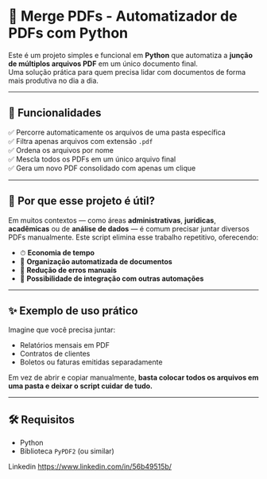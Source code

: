 # 📎 Merge PDFs - Automatizador de PDFs com Python

Este é um projeto simples e funcional em **Python** que automatiza a **junção de múltiplos arquivos PDF** em um único documento final.  
Uma solução prática para quem precisa lidar com documentos de forma mais produtiva no dia a dia.

---

## 🚀 Funcionalidades

✅ Percorre automaticamente os arquivos de uma pasta específica  
✅ Filtra apenas arquivos com extensão `.pdf`  
✅ Ordena os arquivos por nome  
✅ Mescla todos os PDFs em um único arquivo final  
✅ Gera um novo PDF consolidado com apenas um clique

---

## 🧠 Por que esse projeto é útil?

Em muitos contextos — como áreas **administrativas**, **jurídicas**, **acadêmicas** ou de **análise de dados** — é comum precisar juntar diversos PDFs manualmente. Este script elimina esse trabalho repetitivo, oferecendo:

- ⏱ **Economia de tempo**  
- 📁 **Organização automatizada de documentos**  
- 🔄 **Redução de erros manuais**  
- 🧩 **Possibilidade de integração com outras automações**

---

## ✨ Exemplo de uso prático

Imagine que você precisa juntar:

- Relatórios mensais em PDF  
- Contratos de clientes  
- Boletos ou faturas emitidas separadamente  

Em vez de abrir e copiar manualmente, **basta colocar todos os arquivos em uma pasta e deixar o script cuidar de tudo.**

---

## 🛠 Requisitos

- Python 
- Biblioteca `PyPDF2` (ou similar)

Linkedin https://www.linkedin.com/in/56b49515b/
